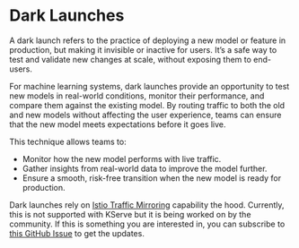# Dark Launches

A dark launch refers to the practice of deploying a new model or feature in production, but making it invisible or inactive for users. It’s a safe way to test and validate new changes at scale, without exposing them to end-users.

For machine learning systems, dark launches provide an opportunity to test new models in real-world conditions, monitor their performance, and compare them against the existing model. By routing traffic to both the old and new models without affecting the user experience, teams can ensure that the new model meets expectations before it goes live.

This technique allows teams to:

- Monitor how the new model performs with live traffic.
- Gather insights from real-world data to improve the model further.
- Ensure a smooth, risk-free transition when the new model is ready for production.

Dark launches rely on [Istio Traffic Mirroring](https://istio.io/latest/docs/tasks/traffic-management/mirroring/) capability the hood. Currently, this is not supported with KServe but it is being worked on by the community. If this is something you are interested in, you can subscribe to [this GitHub Issue](https://github.com/kserve/kserve/issues/2240) to get the updates.